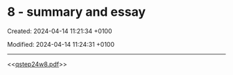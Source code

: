 # 8 - summary and essay

Created: 2024-04-14 11:21:34 +0100

Modified: 2024-04-14 11:24:31 +0100

---

<<[qstep24w8.pdf](../../media/qstep24w8.pdf)>>


